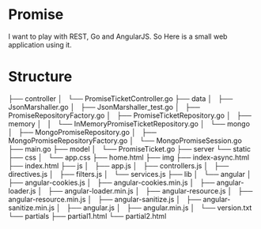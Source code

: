 # Promise

I want to play with REST, Go and AngularJS. So Here is a small web application using it.

# Structure

├── controller
│   └── PromiseTicketController.go
├── data
│   ├── JsonMarshaller.go
│   ├── JsonMarshaller_test.go
│   ├── PromiseRepositoryFactory.go
│   ├── PromiseTicketRepository.go
│   ├── memory
│   │   └── InMemoryPromiseTicketRepository.go
│   └── mongo
│       ├── MongoPromiseRepository.go
│       ├── MongoPromiseRepositoryFactory.go
│       └── MongoPromiseSession.go
├── main.go
├── model
│   └── PromiseTicket.go
├── server
└── static
    ├── css
    │   └── app.css
    ├── home.html
    ├── img
    ├── index-async.html
    ├── index.html
    ├── js
    │   ├── app.js
    │   ├── controllers.js
    │   ├── directives.js
    │   ├── filters.js
    │   └── services.js
    ├── lib
    │   └── angular
    │       ├── angular-cookies.js
    │       ├── angular-cookies.min.js
    │       ├── angular-loader.js
    │       ├── angular-loader.min.js
    │       ├── angular-resource.js
    │       ├── angular-resource.min.js
    │       ├── angular-sanitize.js
    │       ├── angular-sanitize.min.js
    │       ├── angular.js
    │       ├── angular.min.js
    │       └── version.txt
    └── partials
        ├── partial1.html
        └── partial2.html

